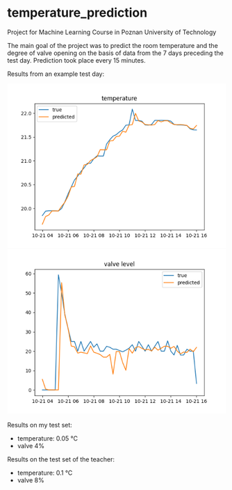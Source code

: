 # temperature_prediction
Project for Machine Learning Course in Poznan University of Technology


The main goal of the project was to predict the room temperature and the degree of valve opening on the basis of data from the 7 days preceding the test day. Prediction took place every 15 minutes.

Results from an example test day: 

<img src="https://github.com/Skwarson96/temperature_prediction/blob/main/img/temperature.png" width="600">


<img src="https://github.com/Skwarson96/temperature_prediction/blob/main/img/valve.png" width="600">

Results on my test set:
- temperature: 0.05 °C
- valve 4%


Results on the test set of the teacher:
- temperature: 0.1 °C
- valve 8%

